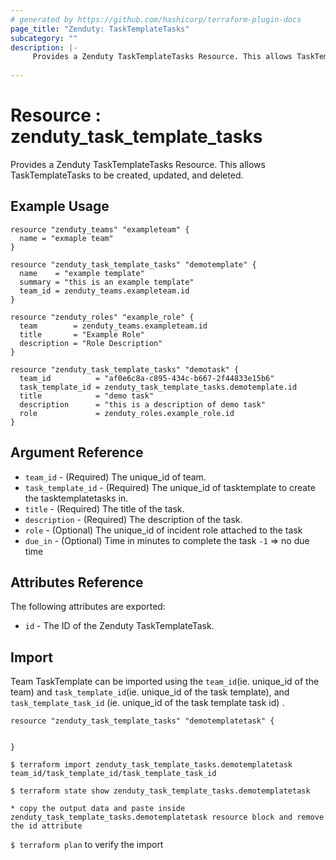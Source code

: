 ```yaml
---
# generated by https://github.com/hashicorp/terraform-plugin-docs
page_title: "Zenduty: TaskTemplateTasks"
subcategory: ""
description: |- 
     Provides a Zenduty TaskTemplateTasks Resource. This allows TaskTemplateTasks to be created, updated, and deleted.
  
---
```


# Resource : zenduty_task_template_tasks 
Provides a Zenduty TaskTemplateTasks Resource. This allows TaskTemplateTasks to be created, updated, and deleted.    
## Example Usage
```hcl
resource "zenduty_teams" "exampleteam" {
  name = "exmaple team"
}

resource "zenduty_task_template_tasks" "demotemplate" {
  name    = "example template"
  summary = "this is an example template"
  team_id = zenduty_teams.exampleteam.id
}

resource "zenduty_roles" "example_role" {
  team        = zenduty_teams.exampleteam.id
  title       = "Example Role"
  description = "Role Description"
}

```


```hcl
resource "zenduty_task_template_tasks" "demotask" {
  team_id          = "af0e6c8a-c895-434c-b667-2f44833e15b6"
  task_template_id = zenduty_task_template_tasks.demotemplate.id
  title            = "demo task"
  description      = "this is a description of demo task"
  role             = zenduty_roles.example_role.id
}
```


## Argument Reference

* `team_id` - (Required) The unique_id of team.
* `task_template_id` - (Required) The unique_id of tasktemplate to create the tasktemplatetasks in.
* `title` - (Required) The title of the task.
* `description`  - (Required) The description of the task.
* `role` - (Optional) The unique_id of incident role attached to the task
* `due_in` - (Optional) Time in minutes to complete the task `-1` => no due time

## Attributes Reference

The following attributes are exported:

* `id` - The ID of the Zenduty TaskTemplateTask.

## Import

Team TaskTemplate can be imported using the `team_id`(ie. unique_id of the team) and `task_template_id`(ie. unique_id of the task template), and `task_template_task_id` (ie. unique_id of the task template task id) .

```hcl
resource "zenduty_task_template_tasks" "demotemplatetask" {


}
```

`$ terraform import zenduty_task_template_tasks.demotemplatetask team_id/task_template_id/task_template_task_id` 

`$ terraform state show zenduty_task_template_tasks.demotemplatetask`

`* copy the output data and paste inside zenduty_task_template_tasks.demotemplatetask resource block and remove the id attribute`

`$ terraform plan` to verify the import





